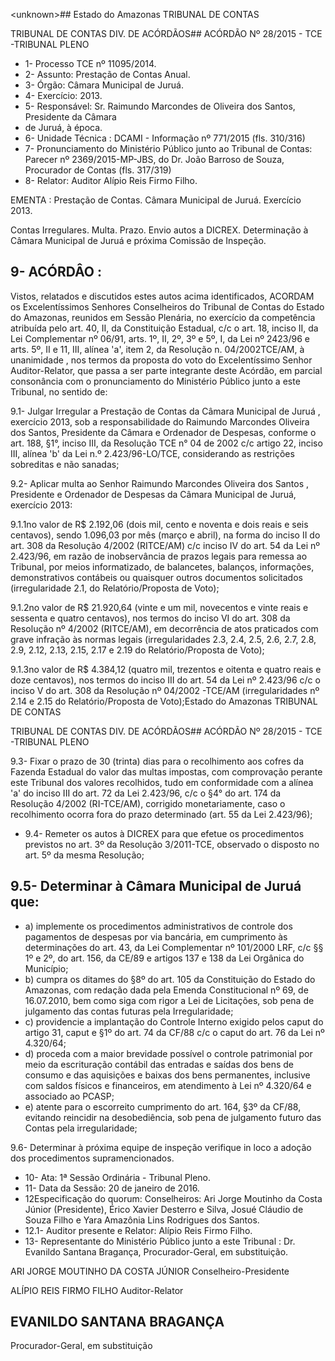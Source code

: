 &lt;unknown&gt;## Estado do Amazonas TRIBUNAL DE CONTAS

TRIBUNAL DE CONTAS DIV. DE ACÓRDÃOS## ACÓRDÃO Nº 28/2015 - TCE -TRIBUNAL PLENO

- 1- Processo TCE nº 11095/2014.
- 2- Assunto: Prestação de Contas Anual.
- 3- Órgão: Câmara Municipal de Juruá.
- 4- Exercício: 2013.
- 5- Responsável: Sr. Raimundo Marcondes de Oliveira dos Santos, Presidente da Câmara
- de Juruá, à época.
- 6- Unidade Técnica : DCAMI - Informação nº 771/2015 (fls. 310/316)
- 7-  Pronunciamento  do  Ministério  Público  junto  ao  Tribunal  de  Contas: Parecer  nº 2369/2015-MP-JBS, do Dr. João Barroso de Souza, Procurador de Contas (fls. 317/319)
- 8- Relator: Auditor Alípio Reis Firmo Filho.

EMENTA : Prestação de Contas. Câmara Municipal de Juruá. Exercício 2013.

Contas Irregulares. Multa. Prazo. Envio autos a DICREX. Determinação à Câmara Municipal de Juruá e próxima Comissão de Inspeção.

## 9- ACÓRDÂO :

Vistos,  relatados  e  discutidos  estes  autos  acima  identificados, ACORDAM os Excelentíssimos  Senhores Conselheiros  do  Tribunal  de  Contas  do  Estado  do  Amazonas, reunidos  em  Sessão  Plenária,  no  exercício  da  competência  atribuída  pelo  art.  40,  II,  da Constituição Estadual, c/c o art. 18, inciso II, da Lei Complementar nº 06/91, arts. 1º, II, 2º, 3º e 5º, I, da Lei nº 2423/96 e arts. 5º, II e 11, III, alínea 'a', item 2, da Resolução n. 04/2002TCE/AM, à  unanimidade , nos  termos  da  proposta  do  voto  do  Excelentíssimo  Senhor Auditor-Relator, que passa a ser parte integrante deste Acórdão, em parcial consonância com o pronunciamento do Ministério Público junto a este Tribunal, no sentido de:

9.1- Julgar Irregular a Prestação de Contas da Câmara Municipal de Juruá , exercício  2013, sob  a  responsabilidade  do  Raimundo  Marcondes  Oliveira  dos  Santos, Presidente da Câmara e Ordenador de Despesas, conforme o art. 188, §1°,  inciso III, da Resolução TCE n° 04 de 2002 c/c artigo 22, inciso III, alínea 'b' da Lei n.º 2.423/96-LO/TCE, considerando as restrições sobreditas e não sanadas;

9.2-  Aplicar  multa  ao  Senhor  Raimundo  Marcondes  Oliveira  dos  Santos , Presidente e Ordenador de Despesas da Câmara Municipal de Juruá, exercício 2013:

9.1.1no valor de R$ 2.192,06 (dois mil, cento e noventa e dois reais e seis centavos),  sendo  1.096,03  por  mês  (março  e  abril),  na  forma  do  inciso  II  do  art.  308  da Resolução  4/2002  (RITCE/AM)  c/c  inciso  IV  do  art.  54  da  Lei  nº  2.423/96,  em  razão  de inobservância  de  prazos  legais  para  remessa  ao  Tribunal,  por  meios  informatizado,  de balancetes, balanços, informações, demonstrativos contábeis ou quaisquer outros documentos solicitados (irregularidade 2.1, do Relatório/Proposta de Voto);

9.1.2no valor de R$ 21.920,64 (vinte e um mil, novecentos e vinte reais e sessenta e quatro centavos), nos termos do inciso VI  do art. 308 da  Resolução nº 4/2002 (RITCE/AM),  em  decorrência  de  atos  praticados  com  grave  infração  às  normas  legais (irregularidades 2.3, 2.4, 2.5, 2.6, 2.7, 2.8, 2.9, 2.12, 2.13, 2.15, 2.17 e 2.19 do Relatório/Proposta de Voto);

9.1.3no valor de R$ 4.384,12 (quatro mil, trezentos e oitenta e quatro reais e doze centavos), nos termos do inciso III do art. 54 da Lei nº 2.423/96 c/c o inciso V do art. 308 da Resolução nº 04/2002 -TCE/AM (irregularidades nº 2.14 e 2.15 do Relatório/Proposta de Voto);Estado do Amazonas TRIBUNAL DE CONTAS

TRIBUNAL DE CONTAS DIV. DE ACÓRDÃOS## ACÓRDÃO Nº 28/2015 - TCE -TRIBUNAL PLENO

9.3-  Fixar  o  prazo  de  30  (trinta)  dias para  o  recolhimento  aos  cofres  da Fazenda Estadual do valor das multas impostas, com comprovação perante este Tribunal dos valores recolhidos, tudo em conformidade com a alínea 'a' do inciso III do art. 72 da Lei 2.423/96, c/c o §4° do art. 174 da Resolução 4/2002 (RI-TCE/AM), corrigido monetariamente, caso o recolhimento ocorra fora do prazo determinado (art. 55 da Lei 2.423/96);

- 9.4- Remeter os autos à DICREX para que efetue os procedimentos previstos no art. 3º da Resolução 3/2011-TCE, observado o disposto no art. 5º da mesma Resolução;

## 9.5- Determinar à Câmara Municipal de Juruá que:

- a) implemente os procedimentos administrativos de controle dos pagamentos de despesas por via bancária, em cumprimento às determinações do art. 43, da Lei Complementar nº 101/2000 LRF, c/c §§ 1º e 2º, do art. 156, da CE/89 e artigos 137 e 138 da Lei Orgânica do Município;
- b) cumpra  os  ditames  do  §8º  do  art.  105  da  Constituição  do  Estado  do Amazonas, com redação dada pela Emenda Constitucional nº 69, de 16.07.2010, bem como siga  com  rigor  a  Lei  de  Licitações,  sob  pena  de  julgamento  das  contas  futuras  pela Irregularidade;
- c) providencie  a  implantação  do  Controle  Interno  exigido  pelos caput do artigo 31, caput e §1º do art. 74 da CF/88 c/c o caput do art. 76 da Lei nº 4.320/64;
- d) proceda com a maior brevidade possível o controle patrimonial por meio da escrituração contábil das entradas e saídas dos bens de consumo e das aquisições e baixas dos bens permanentes, inclusive com saldos físicos e financeiros, em atendimento à Lei nº 4.320/64 e associado ao PCASP;
- e) atente para o escorreito cumprimento do art. 164, §3º da CF/88, evitando reincidir na desobediência, sob pena de julgamento futuro das Contas pela irregularidade;

9.6- Determinar à  próxima equipe de inspeção verifique in  loco a  adoção dos procedimentos supramencionados.

- 10- Ata: 1ª Sessão Ordinária - Tribunal Pleno.
- 11- Data da Sessão: 20 de janeiro de 2016.
- 12Especificação  do  quorum: Conselheiros: Ari Jorge Moutinho  da  Costa  Júnior (Presidente), Érico Xavier Desterro e Silva, Josué Cláudio de Souza Filho e Yara Amazônia Lins Rodrigues dos Santos.
- 12.1- Auditor presente e Relator: Alípio Reis Firmo Filho.
- 13-  Representante  do  Ministério  Público  junto  a  este Tribunal :  Dr.  Evanildo  Santana Bragança, Procurador-Geral, em substituição.

ARI JORGE MOUTINHO DA COSTA JÚNIOR Conselheiro-Presidente

ALÍPIO REIS FIRMO FILHO Auditor-Relator

## EVANILDO SANTANA BRAGANÇA

Procurador-Geral, em substituição